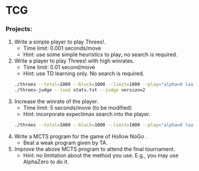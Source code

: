 # TCG

### Projects:  
1. Write a simple player to play Threes!.  
    * Time limit: 0.001 seconds/move  
    * Hint: use some simple heuristics to play; no search is required.  
2. Write a player to play Threes! with high winrates.  
    * Time limit: 0.01 second/move  
    * Hint: use TD learning only. No search is required. 
    ```bash
    ./threes --total=1000 --block=1000 --limit=1000 --play="alpha=0 load=weights.bin" --save stats.txt
    ./threes-judge --load stats.txt --judge version=2
    ```
3. Increase the winrate of the player.  
    * Time limit: 5 seconds/move (to be modified)  
    * Hint: incorporate expectimax search into the player.
    ```bash
    ./threes --total=1000 --block=1000 --limit=1000 --play="alpha=0 load=weights.bin" --save stats.txt
    ```
4. Write a MCTS program for the game of Hollow NoGo .  
    * Beat a weak program given by TA.  
5. Improve the above MCTS program to attend the final tournament.  
    * Hint: no limitation about the method you use. E.g., you may use AlphaZero to do it.  
